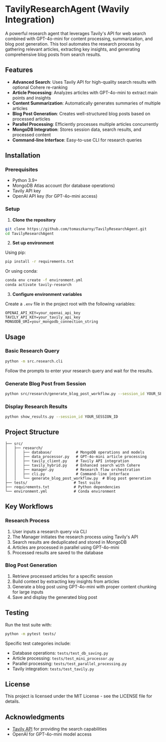 # TavilyResearchAgent (Wavily Integration)

A powerful research agent that leverages Tavily's API for web search combined with GPT-4o-mini for content processing, summarization, and blog post generation. This tool automates the research process by gathering relevant articles, extracting key insights, and generating comprehensive blog posts from search results.

## Features

- **Advanced Search**: Uses Tavily API for high-quality search results with optional Cohere re-ranking
- **Article Processing**: Analyzes articles with GPT-4o-mini to extract main points and insights
- **Content Summarization**: Automatically generates summaries of multiple articles
- **Blog Post Generation**: Creates well-structured blog posts based on processed articles
- **Parallel Processing**: Efficiently processes multiple articles concurrently
- **MongoDB Integration**: Stores session data, search results, and processed content
- **Command-line Interface**: Easy-to-use CLI for research queries

## Installation

### Prerequisites

- Python 3.9+
- MongoDB Atlas account (for database operations)
- Tavily API key
- OpenAI API key (for GPT-4o-mini access)

### Setup

1. **Clone the repository**

```bash
git clone https://github.com/tomaszkarny/TavilyResearchAgent.git
cd TavilyResearchAgent
```

2. **Set up environment**

Using pip:
```bash
pip install -r requirements.txt
```

Or using conda:
```bash
conda env create -f environment.yml
conda activate tavily-research
```

3. **Configure environment variables**

Create a `.env` file in the project root with the following variables:
```
OPENAI_API_KEY=your_openai_api_key
TAVILY_API_KEY=your_tavily_api_key
MONGODB_URI=your_mongodb_connection_string
```

## Usage

### Basic Research Query

```bash
python -m src.research.cli
```
Follow the prompts to enter your research query and wait for the results.

### Generate Blog Post from Session

```bash
python src/research/generate_blog_post_workflow.py --session_id YOUR_SESSION_ID
```

### Display Research Results

```bash
python show_results.py --session_id YOUR_SESSION_ID
```

## Project Structure

```
├── src/
│   ├── research/
│   │   ├── database/           # MongoDB operations and models
│   │   ├── data_processor.py   # GPT-4o-mini article processing
│   │   ├── tavily_client.py    # Tavily API integration
│   │   ├── tavily_hybrid.py    # Enhanced search with Cohere
│   │   ├── manager.py          # Research flow orchestration
│   │   ├── cli.py              # Command-line interface
│   │   └── generate_blog_post_workflow.py  # Blog post generation
├── tests/                     # Test suite
├── requirements.txt           # Python dependencies
└── environment.yml            # Conda environment
```

## Key Workflows

### Research Process

1. User inputs a research query via CLI
2. The Manager initiates the research process using Tavily's API
3. Search results are deduplicated and stored in MongoDB
4. Articles are processed in parallel using GPT-4o-mini
5. Processed results are saved to the database

### Blog Post Generation

1. Retrieve processed articles for a specific session
2. Build context by extracting key insights from articles
3. Generate a blog post using GPT-4o-mini with proper content chunking for large inputs
4. Save and display the generated blog post

## Testing

Run the test suite with:

```bash
python -m pytest tests/
```

Specific test categories include:
- Database operations: `tests/test_db_saving.py`
- Article processing: `tests/test_mini_processor.py`
- Parallel processing: `tests/test_parallel_processing.py`
- Tavily integration: `tests/test_tavily.py`

## License

This project is licensed under the MIT License - see the LICENSE file for details.

## Acknowledgments

- [Tavily API](https://tavily.com/) for providing the search capabilities
- OpenAI for GPT-4o-mini model access